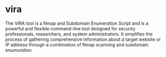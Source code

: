 # vira
The VIRA tool is a Nmap and Subdomain Enumeration Script and is a powerful and flexible command-line tool designed for security professionals, researchers, and system administrators. It simplifies the process of gathering comprehensive information about a target website or IP address through a combination of Nmap scanning and subdomain enumuration
